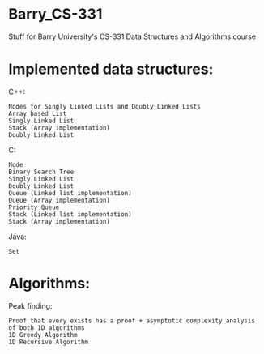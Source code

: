 Barry_CS-331
============

Stuff for Barry University's CS-331 Data Structures and Algorithms course


Implemented data structures:
============
C++:

	Nodes for Singly Linked Lists and Doubly Linked Lists
	Array based List
	Singly Linked List
	Stack (Array implementation)
	Doubly Linked List
C:

	Node
	Binary Search Tree
	Singly Linked List
	Doubly Linked List
	Queue (Linked list implementation)
	Queue (Array implementation)
	Priority Queue
	Stack (Linked list implementation)
	Stack (Array implementation)

Java:

	Set

Algorithms:
============
Peak finding:
	
	Proof that every exists has a proof + asymptotic complexity analysis of both 1D algorithms
	1D Greedy Algorithm
	1D Recursive Algorithm
		
